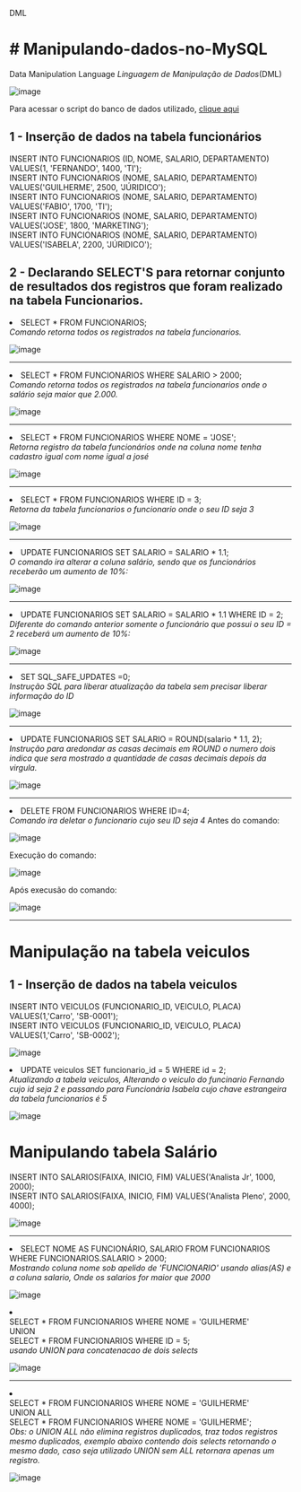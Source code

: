 DML

<!DOCTYPE html>
<html>
<head>
</head>
<body>

<h1># Manipulando-dados-no-MySQL </h1>
  <p>Data Manipulation Language <i>Linguagem de Manipulação de Dados</i>(DML)</p>
  
![image](https://user-images.githubusercontent.com/69328711/163718565-c6c085f0-a847-488f-ac86-59ee75cd7b9b.png)

  <p>Para acessar o script do banco de dados utilizado, <a href="https://github.com/silassanttos/curso_sql" target="_blank">clique aqui</a></p>
  
  <h2> 1 - Inserção de dados na tabela funcionários</h2>
INSERT INTO FUNCIONARIOS  (ID, NOME, SALARIO, DEPARTAMENTO) VALUES(1, 'FERNANDO', 1400, 'TI');    <br>
INSERT INTO FUNCIONARIOS  (NOME, SALARIO, DEPARTAMENTO)     VALUES('GUILHERME', 2500, 'JÚRIDICO');    <br>
INSERT INTO FUNCIONARIOS  (NOME, SALARIO, DEPARTAMENTO)     VALUES('FABIO', 1700, 'TI');              <br>
INSERT INTO FUNCIONARIOS  (NOME, SALARIO, DEPARTAMENTO)     VALUES('JOSE', 1800, 'MARKETING');        <br>
INSERT INTO FUNCIONARIOS  (NOME, SALARIO, DEPARTAMENTO)     VALUES('ISABELA', 2200, 'JÚRIDICO');      <br>
  
  <h2> 2 - Declarando SELECT'S para retornar conjunto de resultados dos registros que foram realizado na tabela Funcionarios.</h2>
 
  <li>SELECT * FROM FUNCIONARIOS;</li>
  <i> Comando retorna todos os registrados na tabela funcionarios.</i>
  
![image](https://user-images.githubusercontent.com/69328711/163718599-636bee89-6d2d-4470-9c79-38853a9a14f5.png)

 <hr> 
  <li>SELECT * FROM FUNCIONARIOS WHERE SALARIO > 2000; </li>
   <i> Comando retorna todos os registrados na tabela funcionarios onde o salário seja maior que 2.000.</i>
  
![image](https://user-images.githubusercontent.com/69328711/163718755-3796a4af-8738-468d-b2fc-579a148939bc.png)
  
 <hr>
  <li>SELECT * FROM FUNCIONARIOS WHERE NOME = 'JOSE';</li>
  <i>Retorna registro da tabela funcionários onde na coluna nome tenha cadastro igual com nome igual a josé</i>
  
  ![image](https://user-images.githubusercontent.com/69328711/163719104-484c1589-cf21-41b0-8304-313c76fef57f.png)

  <hr>
   <li>SELECT * FROM FUNCIONARIOS WHERE ID = 3;</li>
  <i>Retorna da tabela funcionarios o funcionario onde o seu ID seja 3</i>
  
  ![image](https://user-images.githubusercontent.com/69328711/163719123-38a37000-8b5d-4de3-880b-dc6f11a9cb03.png)

  <hr>
  <li> UPDATE FUNCIONARIOS SET SALARIO = SALARIO * 1.1;</li>
  <i>O comando ira alterar a coluna salário, sendo que os funcionários receberão um aumento de 10%:</i>
  
  ![image](https://user-images.githubusercontent.com/69328711/163721074-d61ec994-cd57-4eb6-bf6d-d8b749c47863.png)
  
  <hr>
  <li>UPDATE FUNCIONARIOS SET SALARIO = SALARIO * 1.1 WHERE ID = 2;</li>
  <i>Diferente do comando anterior somente o funcionário que possui o seu ID = 2 receberá um aumento de 10%:</i>
  
  ![image](https://user-images.githubusercontent.com/69328711/163721152-5b32367a-ec4b-40c0-947e-d062d8091615.png)

  <hr>
  <li>SET SQL_SAFE_UPDATES =0; </li>
  <i>Instrução SQL para liberar atualização da tabela sem precisar liberar informação do ID</i>
  
  ![image](https://user-images.githubusercontent.com/69328711/163721174-8eb3e545-af62-47f1-9472-e2643675867a.png)
 
  <hr>
  <li>UPDATE FUNCIONARIOS SET SALARIO = ROUND(salario * 1.1, 2);</li>
<i>Instrução para aredondar as casas decimais em ROUND o numero dois indica que sera mostrado a quantidade de casas decimais depois da virgula.</i>
  
  ![image](https://user-images.githubusercontent.com/69328711/163721307-1e70fbce-0bbf-432d-99a9-a345fa9a6f59.png)

  <hr>
  <li>DELETE FROM FUNCIONARIOS WHERE ID=4;</li>
<i>Comando ira deletar o funcionario cujo seu ID seja 4</i>
   Antes do comando:
  
  ![image](https://user-images.githubusercontent.com/69328711/163721397-f46008fc-9b3c-43bd-9005-4310569ecd45.png)
  
  Execução do comando:
  
  ![image](https://user-images.githubusercontent.com/69328711/163721414-86134e48-4930-4e6b-b729-c9017565152b.png)

 Após execusão do comando:
  
![image](https://user-images.githubusercontent.com/69328711/163721791-2712ced3-df61-462a-a975-f1b4c03567a7.png)
 <hr>
  
  <h1>Manipulação na tabela veiculos</h1>

  <h2> 1 - Inserção de dados na tabela veiculos</h2>
INSERT INTO VEICULOS (FUNCIONARIO_ID, VEICULO, PLACA) VALUES(1,'Carro', 'SB-0001'); <br>
INSERT INTO VEICULOS (FUNCIONARIO_ID, VEICULO, PLACA) VALUES(1,'Carro', 'SB-0002'); <br>
  
![image](https://user-images.githubusercontent.com/69328711/163722246-9e22ded2-1318-4160-9c89-ca9b12cfc0fc.png)

  <li>UPDATE veiculos SET funcionario_id = 5 WHERE id = 2;</li>
<i>Atualizando a tabela veiculos, Alterando o veiculo do funcinario Fernando cujo id seja 2 e passando para Funcionária Isabela cujo chave estrangeira da tabela funcionarios é 5</i>
  
  ![image](https://user-images.githubusercontent.com/69328711/163722288-c36ca486-1e55-4e4d-a928-7133b89cd154.png)

  <h1>Manipulando tabela Salário </h1>
  
INSERT INTO SALARIOS(FAIXA, INICIO, FIM) VALUES('Analista Jr', 1000, 2000); <br>
INSERT INTO SALARIOS(FAIXA, INICIO, FIM) VALUES('Analista Pleno', 2000, 4000); <br>
  
  ![image](https://user-images.githubusercontent.com/69328711/163722350-8b84b67e-3aa5-4960-af98-67e08cfc1458.png)
  
 <hr>
<li>SELECT NOME AS FUNCIONÁRIO, SALARIO FROM FUNCIONARIOS WHERE FUNCIONARIOS.SALARIO > 2000;</li>
<i>Mostrando coluna nome sob apelido de 'FUNCIONARIO' usando alias(AS) e a coluna salario, Onde os salarios for maior que 2000</i>
  
  ![image](https://user-images.githubusercontent.com/69328711/163722464-aff65ede-c5b9-4a18-97a2-bb70b1f3bb8c.png)

  
<li>
<br> SELECT * FROM FUNCIONARIOS WHERE NOME = 'GUILHERME' <br>
UNION <br>
SELECT * FROM FUNCIONARIOS WHERE ID = 5; <br></li>
<i>usando UNION para concatenacao de dois selects</i>
  
  ![image](https://user-images.githubusercontent.com/69328711/163722551-43183587-0c5f-47f3-a097-5429f6741017.png)

  <hr>
  
  <li> <br>SELECT * FROM FUNCIONARIOS WHERE NOME = 'GUILHERME' <br>
UNION ALL <br>
SELECT * FROM FUNCIONARIOS WHERE NOME = 'GUILHERME'; <br></li>
<i>Obs: o UNION ALL não elimina registros duplicados, traz todos registros mesmo duplicados, exemplo abaixo contendo dois selects retornando o mesmo dado, caso seja utilizado UNION sem ALL retornara apenas um registro.</i>
  
  ![image](https://user-images.githubusercontent.com/69328711/163722598-bc9078f3-3aa5-4c1e-ad5b-160b3f2bc92f.png)

  
</body>
</html>
